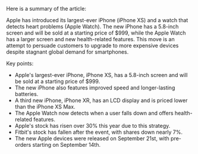 Here is a summary of the article:

Apple has introduced its largest-ever iPhone (iPhone XS) and a watch that detects heart problems (Apple Watch). The new iPhone has a 5.8-inch screen and will be sold at a starting price of $999, while the Apple Watch has a larger screen and new health-related features. This move is an attempt to persuade customers to upgrade to more expensive devices despite stagnant global demand for smartphones.

Key points:

* Apple's largest-ever iPhone, iPhone XS, has a 5.8-inch screen and will be sold at a starting price of $999.
* The new iPhone also features improved speed and longer-lasting batteries.
* A third new iPhone, iPhone XR, has an LCD display and is priced lower than the iPhone XS Max.
* The Apple Watch now detects when a user falls down and offers health-related features.
* Apple's stock has risen over 30% this year due to this strategy.
* Fitbit's stock has fallen after the event, with shares down nearly 7%.
* The new Apple devices were released on September 21st, with pre-orders starting on September 14th.